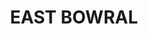 ---
lastmod: '2025-04-06T06:05:20+00:00'
latitude: -34.525612
layout: suburb
longitude: 150.503502
postcode: '2576'
state: NSW
title: EAST BOWRAL
url: /nsw/east-bowral/
---